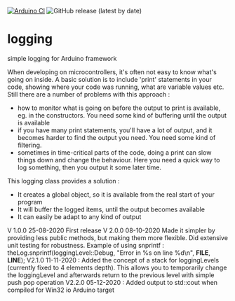 [![Arduino CI](https://github.com/strooom/logging/workflows/Arduino%20Library%20Checks/badge.svg)](https://github.com/marketplace/actions/arduino_ci)
![GitHub release (latest by date)](https://img.shields.io/github/v/release/strooom/logging?color=green)

# logging
simple logging for Arduino framework

When developing on microcontrollers, it's often not easy to know what's going on inside.
A basic solution is to include 'print' statements in your code, showing where your code was running, what are variable values etc.
Still there are a number of problems with this approach :
* how to monitor what is going on before the output to print is available, eg. in the constructors. You need some kind of buffering until the output is available
* if you have many print statements, you'll have a lot of output, and it becomes harder to find the output you need. You need some kind of filtering.
* sometimes in time-critical parts of the code, doing a print can slow things down and change the behaviour. Here you need a quick way to log something, then you output it some later time.

This logging class provides a solution :
* It creates a global object, so it is available from the real start of your program
* It will buffer the logged items, until the output becomes available
* It can easily be adapt to any kind of output

V 1.0.0 25-08-2020 First release
V 2.0.0 08-10-2020 Made it simpler by providing less public methods, but making them more flexible. Did extensive unit testing for robustness.
Example of using snprintf :  theLog.snprintf(loggingLevel::Debug, "Error in %s on line %d\n", __FILE__, __LINE__);
V2.1.0 11-11-2020 : Added the concept of a stack for loggingLevels (currently fixed to 4 elements depth). This allows you to temporarily change the loggingLevel and afterwards return to the previous level with simple push pop operation
V2.2.0 05-12-2020 : Added output to std::cout when compiled for Win32 io Arduino target
